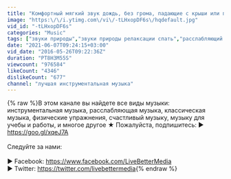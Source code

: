 ```yaml
---
title: "Комфортный мягкий звук дождь, без грома, падающие с крыши или потолка 8 часов дор"
image: "https:\/\/i.ytimg.com\/vi\/-tLHxopDF6s\/hqdefault.jpg"
vid_id: "-tLHxopDF6s"
categories: "Music"
tags: ["звуки природы","звуки природы релаксации спать","расслабляющий звуки природы дождь"]
date: "2021-06-07T09:24:15+03:00"
vid_date: "2016-05-26T09:22:36Z"
duration: "PT8H3M55S"
viewcount: "976584"
likeCount: "4346"
dislikeCount: "677"
channel: "лучшая инструментальная музыка"
---
```

{% raw %}В этом канале вы найдете все виды музыки: инструментальная музыка, расслабляющая музыка, классическая музыка, физические упражнения, счастливый музыку, музыку для учебы и работы, и многое другое ★ Пожалуйста, подпишитесь: ► <a rel="nofollow" target="blank" href="https://goo.gl/xqeJ7A">https://goo.gl/xqeJ7A</a><br /><br />Следуйте за нами:<br /><br />► Facebook: <a rel="nofollow" target="blank" href="https://www.facebook.com/LiveBetterMedia">https://www.facebook.com/LiveBetterMedia</a><br />► Twitter: <a rel="nofollow" target="blank" href="https://twitter.com/livebettermedia">https://twitter.com/livebettermedia</a>{% endraw %}

